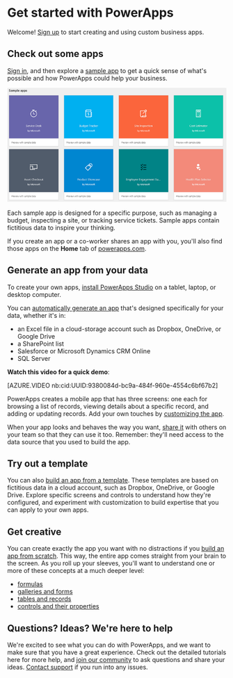 <properties
	pageTitle="Get started | Microsoft PowerApps"
	description="Quick ways to get started creating and using custom business apps with Microsoft PowerApps"
	services=""
	suite="powerapps"
	documentationCenter="na"
	authors="aftowen"
	manager="erikre"
	editor=""
	tags=""/>

<tags
   ms.service="powerapps"
   ms.devlang="na"
   ms.topic="hero-article"
   ms.tgt_pltfrm="na"
   ms.workload="na"
   ms.date="07/29/2016"
   ms.author="anneta"/>

# Get started with PowerApps #
Welcome! [Sign up](signup-for-powerapps.md) to start creating and using custom business apps.

## Check out some apps ##
[Sign in](https://web.powerapps.com), and then explore a [sample app](open-and-run-a-sample-app.md) to get a quick sense of what's possible and how PowerApps could help your business.

![PowerApps home page](./media/getting-started/portal-home.png)

Each sample app is designed for a specific purpose, such as managing a budget, inspecting a site, or tracking service tickets. Sample apps contain fictitious data to inspire your thinking.

If you create an app or a co-worker shares an app with you, you'll also find those apps on the **Home** tab of [powerapps.com](https://web.powerapps.com).

## Generate an app from your data ##
To create your own apps, [install PowerApps Studio](https://web.powerapps.com/#/downloads) on a tablet, laptop, or desktop computer.

You can [automatically generate an app](get-started-create-from-data.md) that's designed specifically for your data, whether it's in:

- an Excel file in a cloud-storage account such as Dropbox, OneDrive, or Google Drive
- a SharePoint list
- Salesforce or Microsoft Dynamics CRM Online
- SQL Server

**Watch this video for a quick demo**:

[AZURE.VIDEO nb:cid:UUID:9380084d-bc9a-484f-960e-4554c6bf67b2]

PowerApps creates a mobile app that has three screens: one each for browsing a list of records, viewing details about a specific record, and adding or updating records. Add your own touches by [customizing the app](get-started-create-from-data.md#customize-the-app).

When your app looks and behaves the way you want, [share it](share-app.md) with others on your team so that they can use it too. Remember: they'll need access to the data source that you used to build the app.

## Try out a template ##
You can also [build an app from a template](get-started-test-drive.md). These templates are based on fictitious data in a cloud account, such as Dropbox, OneDrive, or Google Drive. Explore specific screens and controls to understand how they're configured, and experiment with customization to build expertise that you can apply to your own apps.  

## Get creative ##
You can create exactly the app you want with no distractions if you [build an app from scratch](get-started-create-from-blank.md). This way, the entire app comes straight from your brain to the screen. As you roll up your sleeves, you'll want to understand one or more of these concepts at a much deeper level:

- [formulas](formula-reference.md)
- [galleries and forms](working-with-forms.md)
- [tables and records](working-with-tables.md)
- [controls and their properties](reference-properties.md)

## Questions? Ideas? We're here to help ##
We're excited to see what you can do with PowerApps, and we want to make sure that you have a great experience. Check out the detailed tutorials here for more help, and [join our community](https://aka.ms/powerapps-community) to ask questions and share your ideas. [Contact support](https://aka.ms/pasupport) if you run into any issues.
